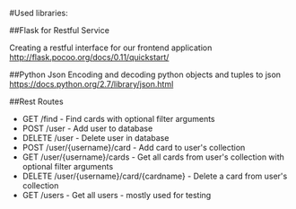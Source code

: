 #Used libraries:

##Flask for Restful Service

Creating a restful interface for our frontend application
http://flask.pocoo.org/docs/0.11/quickstart/

##Python Json
Encoding and decoding python objects and tuples to json
https://docs.python.org/2.7/library/json.html

##Rest Routes
* GET /find - Find cards with optional filter arguments
* POST /user - Add user to database
* DELETE /user - Delete user in database
* POST /user/{username}/card - Add card to user's collection
* GET /user/{username}/cards - Get all cards from user's collection with optional filter arguments
* DELETE /user/{username}/card/{cardname} - Delete a card from user's collection
* GET /users - Get all users - mostly used for testing
